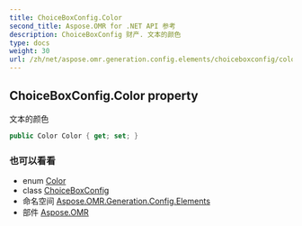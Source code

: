 ```yaml
---
title: ChoiceBoxConfig.Color
second_title: Aspose.OMR for .NET API 参考
description: ChoiceBoxConfig 财产. 文本的颜色
type: docs
weight: 30
url: /zh/net/aspose.omr.generation.config.elements/choiceboxconfig/color/
---
```

## ChoiceBoxConfig.Color property

文本的颜色

```csharp
public Color Color { get; set; }
```

### 也可以看看

* enum [Color](../../../aspose.omr.generation/color/)
* class [ChoiceBoxConfig](../)
* 命名空间 [Aspose.OMR.Generation.Config.Elements](../../choiceboxconfig/)
* 部件 [Aspose.OMR](../../../)


